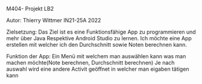 M404- Projekt LB2

Autor: Thierry Wittmer IN21-25A 2022

Zielsetzung: Das Ziel ist es eine Funktionsfähige App zu programmieren und mehr über Java Respektive Android Studio zu lernen. 
Ich möchte eine App erstellen mit welcher ich den Durchschnitt sowie Noten berechnen kann.

Funktion der App: 
Ein Menü mit welchem man auswählen kann was man machen möchte(Note berechnen, Durchschnitt berechnen)
Je nach auswahl wird eine andere Activit geöffnet in welcher man eigaben tätigen kann
